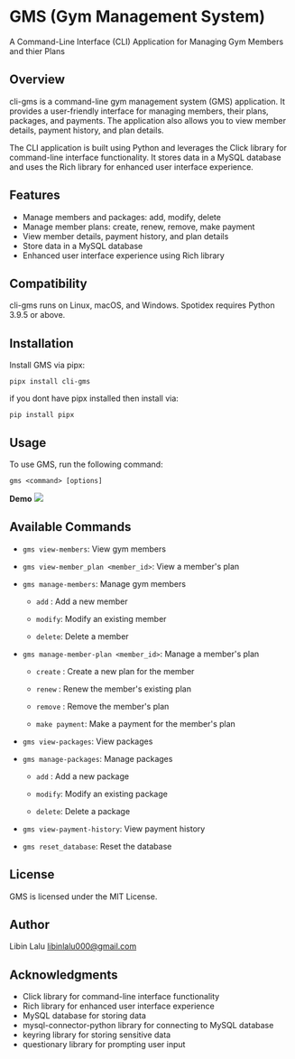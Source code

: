
**GMS (Gym Management System)**
=============================

A Command-Line Interface (CLI) Application for Managing Gym Members and thier Plans


**Overview**
------------

cli-gms is a command-line gym management system (GMS) application. 
It provides a user-friendly interface for managing members, their plans, packages, and payments. 
The application also allows you to view member details, payment history, and plan details. 

The CLI application is built using Python and leverages the Click library for command-line interface functionality. 
It stores data in a MySQL database and uses the Rich library for enhanced user interface experience.


**Features**
------------

* Manage members and packages: add, modify, delete
* Manage member plans: create, renew, remove, make payment
* View member details, payment history, and plan details
* Store data in a MySQL database
* Enhanced user interface experience using Rich library


**Compatibility**
---------------

cli-gms runs on Linux, macOS, and Windows. Spotidex requires Python 3.9.5 or above.


**Installation**
---------------

Install GMS via pipx:

```console
pipx install cli-gms
```

if you dont have pipx installed then install via: 

```console
pip install pipx
```

**Usage**
-----

To use GMS, run the following command:
```
gms <command> [options]
```
**Demo**
![](https://github.com/user-attachments/assets/91cfdb71-384e-42e0-820e-03dc6344e327)

**Available Commands**
--------------------

* `gms view-members`: View gym members
* `gms view-member_plan <member_id>`: View a member's plan
* `gms manage-members`: Manage gym members
	
    + `add`   : Add a new member

    + `modify`: Modify an existing member
    + `delete`: Delete a member
* `gms manage-member-plan <member_id>`: Manage a member's plan
	
    - `create`      : Create a new plan for the member


    - `renew`       : Renew the member's existing plan
    - `remove`      : Remove the member's plan
    - `make payment`: Make a payment for the member's plan
* `gms view-packages`: View packages
* `gms manage-packages`: Manage packages

    - `add`   : Add a new package

    - `modify`: Modify an existing package
    - `delete`: Delete a package
* `gms view-payment-history`: View payment history
* `gms reset_database`: Reset the database


**License**
-------

GMS is licensed under the MIT License.


**Author**
-------

Libin Lalu <libinlalu000@gmail.com>

**Acknowledgments**
----------------

* Click library for command-line interface functionality
* Rich library for enhanced user interface experience
* MySQL database for storing data
* mysql-connector-python library for connecting to MySQL database
* keyring library for storing sensitive data
* questionary library for prompting user input

